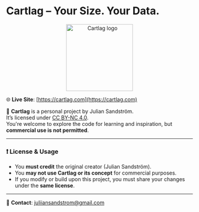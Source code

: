 # Cartlag – Your Size. Your Data.
<p align="center">
  <img src="./assets/cartlag-ph.svg" alt="Cartlag logo" width="180" />
</p>

🌐 **Live Site**: [https://cartlag.com](https://cartlag.com)

🚀 **Cartlag** is a personal project by Julian Sandström.  
It’s licensed under [CC BY-NC 4.0](https://creativecommons.org/licenses/by-nc/4.0/).  
You're welcome to explore the code for learning and inspiration, but **commercial use is not permitted**.

---

### ❗ License & Usage

- You **must credit** the original creator (Julian Sandström).
- You **may not use Cartlag or its concept** for commercial purposes.
- If you modify or build upon this project, you must share your changes under the **same license**.

---

📩 **Contact**: [juliiansandstrom@gmail.com](mailto:juliiansandstrom@gmail.com)
